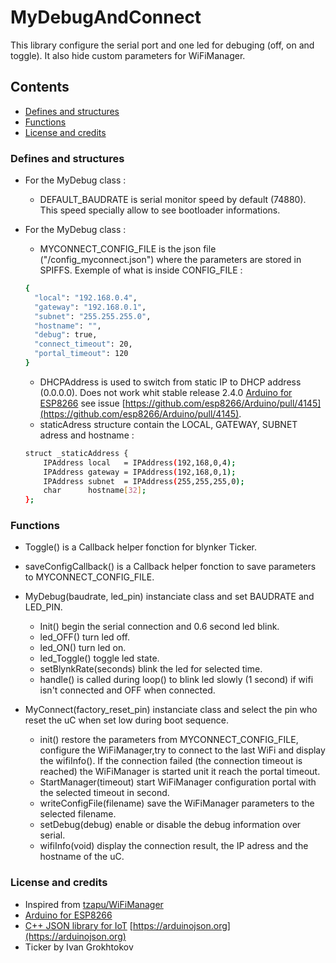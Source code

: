 # MyDebugAndConnect
This library configure the serial port and one led for debuging (off, on and toggle).
It also hide custom parameters for WiFiManager.

## Contents
- [Defines and structures](#defines-and-structures)  
- [Functions](#functions)
- [License and credits](#license-and-credits)

### Defines and structures
* For the MyDebug class :
  * DEFAULT_BAUDRATE is serial monitor speed by default (74880).  This speed specially allow to see bootloader informations.
  
* For the MyDebug class :
    * MYCONNECT_CONFIG_FILE is the json file ("/config_myconnect.json") where the parameters are stored in SPIFFS.
      Exemple of what is inside CONFIG_FILE :
  ```bash
  {
    "local": "192.168.0.4",
    "gateway": "192.168.0.1",
    "subnet": "255.255.255.0",
    "hostname": "",
    "debug": true,
    "connect_timeout": 20,
    "portal_timeout": 120
  }
  ```
  * DHCPAddress is used to switch from static IP to DHCP address (0.0.0.0).  Does not work whit stable release 2.4.0 [Arduino for ESP8266](https://github.com/esp8266/Arduino) see issue [https://github.com/esp8266/Arduino/pull/4145](https://github.com/esp8266/Arduino/pull/4145).
  * staticAdress structure contain the LOCAL, GATEWAY, SUBNET adress and hostname :
  ```bash
  struct _staticAddress {
	  IPAddress	local	= IPAddress(192,168,0,4);
	  IPAddress	gateway	= IPAddress(192,168,0,1);
	  IPAddress	subnet	= IPAddress(255,255,255,0);
	  char		hostname[32];
  };
  ```

### Functions
* Toggle() is a Callback helper fonction for blynker Ticker.
* saveConfigCallback() is a Callback helper fonction to save parameters to MYCONNECT_CONFIG_FILE.

* MyDebug(baudrate, led_pin) instanciate class and set BAUDRATE and LED_PIN.
  * Init() begin the serial connection and 0.6 second led blink.
  * led_OFF() turn led off.
  * led_ON() turn led on.
  * led_Toggle() toggle led state.
  * setBlynkRate(seconds) blink the led for selected time.
  * handle() is called during loop() to blink led slowly (1 second) if wifi isn't connected and OFF when connected.
  
* MyConnect(factory_reset_pin) instanciate class and select the pin who reset the uC when set low during boot sequence.
  * init() restore the parameters from MYCONNECT_CONFIG_FILE, configure the WiFiManager,try to connect to the last WiFi and display the wifiInfo().  If the connection failed (the connection timeout is reached) the WiFiManager is started unit it reach the portal timeout.
  * StartManager(timeout) start WiFiManager configuration portal with the selected timeout in second.
  * writeConfigFile(filename) save the WiFiManager parameters to the selected filename.
  * setDebug(debug) enable or disable the debug information over serial.
  * wifiInfo(void) display the connection result, the IP adress and the hostname of the uC.

### License and credits
- Inspired from [tzapu/WiFiManager](https://github.com/tzapu/WiFiManager/tree/development)
- [Arduino for ESP8266](https://github.com/esp8266/Arduino)
- [C++ JSON library for IoT](https://github.com/bblanchon/ArduinoJson) [https://arduinojson.org](https://arduinojson.org)
- Ticker by Ivan Grokhtokov
